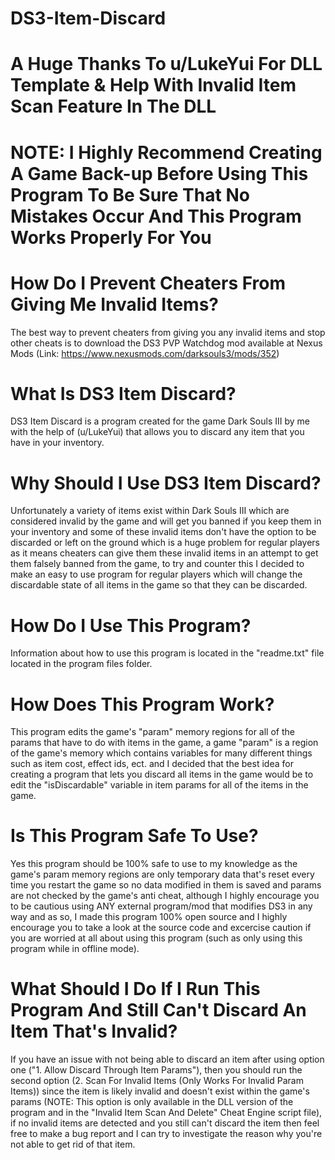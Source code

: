 # DS3-Item-Discard
# A Huge Thanks To u/LukeYui For DLL Template & Help With Invalid Item Scan Feature In The DLL

# NOTE: I Highly Recommend Creating A Game Back-up Before Using This Program To Be Sure That No Mistakes Occur And This Program Works Properly For You

# How Do I Prevent Cheaters From Giving Me Invalid Items?
The best way to prevent cheaters from giving you any invalid items and stop other cheats is to download the DS3 PVP Watchdog mod available at Nexus Mods (Link: https://www.nexusmods.com/darksouls3/mods/352)

# What Is DS3 Item Discard?
DS3 Item Discard is a program created for the game Dark Souls III by me with the help of (u/LukeYui) that allows you to discard any item that you have in your inventory.

# Why Should I Use DS3 Item Discard?
Unfortunately a variety of items exist within Dark Souls III which are considered invalid by the game and will get you banned if you keep them in your inventory and some of these invalid items don't have the option to be discarded or left on the ground which is a huge problem for regular players as it means cheaters can give them these invalid items in an attempt to get them falsely banned from the game, to try and counter this I decided to make an easy to use program for regular players which will change the discardable state of all items in the game so that they can be discarded.

# How Do I Use This Program?
Information about how to use this program is located in the "readme.txt" file located in the program files folder.

# How Does This Program Work?
This program edits the game's "param" memory regions for all of the params that have to do with items in the game, a game "param" is a region of the game's memory which contains variables for many different things such as item cost, effect ids, ect. and I decided that the best idea for creating a program that lets you discard all items in the game would be to edit the "isDiscardable" variable in item params for all of the items in the game.

# Is This Program Safe To Use?
Yes this program should be 100% safe to use to my knowledge as the game's param memory regions are only temporary data that's reset every time you restart the game so no data modified in them is saved and params are not checked by the game's anti cheat, although I highly encourage you to be cautious using ANY external program/mod that modifies DS3 in any way and as so, I made this program 100% open source and I highly encourage you to take a look at the source code and excercise caution if you are worried at all about using this program (such as only using this program while in offline mode).

# What Should I Do If I Run This Program And Still Can't Discard An Item That's Invalid?
If you have an issue with not being able to discard an item after using option one ("1. Allow Discard Through Item Params"), then you should run the second option (2. Scan For Invalid Items (Only Works For Invalid Param Items)) since the item is likely invalid and doesn't exist within the game's params (NOTE: This option is only available in the DLL version of the program and in the "Invalid Item Scan And Delete" Cheat Engine script file), if no invalid items are detected and you still can't discard the item then feel free to make a bug report and I can try to investigate the reason why you're not able to get rid of that item.
